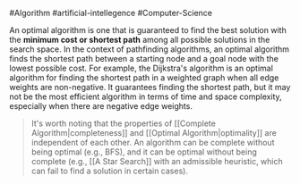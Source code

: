 #Algorithm #artificial-intellegence #Computer-Science 

An optimal algorithm is one that is guaranteed to find the best solution with the **minimum cost or shortest path** among all possible solutions in the search space. In the context of pathfinding algorithms, an optimal algorithm finds the shortest path between a starting node and a goal node with the lowest possible cost.
For example, the Dijkstra's algorithm is an optimal algorithm for finding the shortest path in a weighted graph when all edge weights are non-negative. It guarantees finding the shortest path, but it may not be the most efficient algorithm in terms of time and space complexity, especially when there are negative edge weights.

>It's worth noting that the properties of [[Complete Algorithm|completeness]] and [[Optimal Algorithm|optimality]] are independent of each other. An algorithm can be complete without being optimal (e.g., BFS), and it can be optimal without being complete (e.g., [[A Star Search]] with an admissible heuristic, which can fail to find a solution in certain cases).


